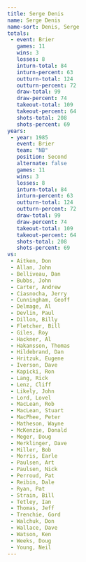 ```yaml
---
title: Serge Denis
name: Serge Denis
name-sort: Denis, Serge
totals:
 - event: Brier
   games: 11
   wins: 3
   losses: 8
   inturn-total: 84
   inturn-percent: 63
   outturn-total: 124
   outturn-percent: 72
   draw-total: 99
   draw-percent: 74
   takeout-total: 109
   takeout-percent: 64
   shots-total: 208
   shots-percent: 69
years:
 - year: 1985
   event: Brier
   team: "NB"
   position: Second
   alternate: false
   games: 11
   wins: 3
   losses: 8
   inturn-total: 84
   inturn-percent: 63
   outturn-total: 124
   outturn-percent: 72
   draw-total: 99
   draw-percent: 74
   takeout-total: 109
   takeout-percent: 64
   shots-total: 208
   shots-percent: 69
vs:
 - Aitken, Don
 - Allan, John
 - Belliveau, Dan
 - Bubbs, John
 - Carter, Andrew
 - Ciasnocha, Jerry
 - Cunningham, Geoff
 - Delmage, Al
 - Devlin, Paul
 - Dillon, Billy
 - Fletcher, Bill
 - Giles, Roy
 - Hackner, Al
 - Hakansson, Thomas
 - Hildebrand, Dan
 - Hritzuk, Eugene
 - Iverson, Dave
 - Kapicki, Ron
 - Lang, Rick
 - Lenz, Cliff
 - Likely, John
 - Lord, Lovel
 - MacLean, Rob
 - MacLean, Stuart
 - MacPhee, Peter
 - Matheson, Wayne
 - McKenzie, Donald
 - Meger, Doug
 - Merklinger, Dave
 - Miller, Bob
 - Morris, Earle
 - Paulsen, Art
 - Paulsen, Nick
 - Perroud, Pat
 - Reibin, Dale
 - Ryan, Pat
 - Strain, Bill
 - Tetley, Ian
 - Thomas, Jeff
 - Trenchie, Gord
 - Walchuk, Don
 - Wallace, Dave
 - Watson, Ken
 - Weeks, Doug
 - Young, Neil
---
```

